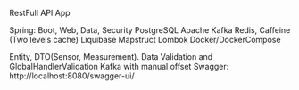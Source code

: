 RestFull API App

Spring: Boot, Web, Data, Security
PostgreSQL
Apache Kafka
Redis, Caffeine (Two levels cache)
Liquibase
Mapstruct
Lombok
Docker/DockerCompose

Entity, DTO(Sensor, Measurement).
Data Validation and GlobalHandlerValidation
Kafka with manual offset 
Swagger: http://localhost:8080/swagger-ui/



